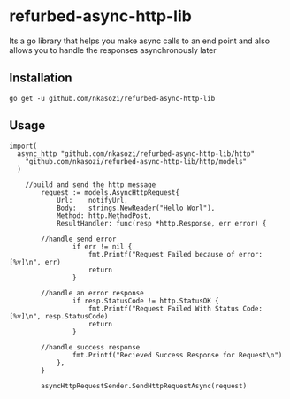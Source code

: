 # refurbed-async-http-lib

Its a go library that helps you make async calls to an end point and also allows you to handle the responses asynchronously later

## Installation
```
go get -u github.com/nkasozi/refurbed-async-http-lib
```

## Usage

```
import(
  async_http "github.com/nkasozi/refurbed-async-http-lib/http"
	"github.com/nkasozi/refurbed-async-http-lib/http/models"
  )

    //build and send the http message
		request := models.AsyncHttpRequest{
			Url:    notifyUrl,
			Body:   strings.NewReader("Hello Worl"),
			Method: http.MethodPost,
			ResultHandler: func(resp *http.Response, err error) {
        
        //handle send error
				if err != nil {
					fmt.Printf("Request Failed because of error: [%v]\n", err)
					return
				}

        //handle an error response
				if resp.StatusCode != http.StatusOK {
					fmt.Printf("Request Failed With Status Code: [%v]\n", resp.StatusCode)
					return
				}

        //handle success response
				fmt.Printf("Recieved Success Response for Request\n")
			},
		}

		asyncHttpRequestSender.SendHttpRequestAsync(request)
```

